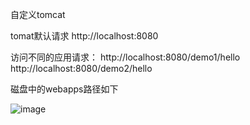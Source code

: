 自定义tomcat

tomat默认请求
http://localhost:8080

访问不同的应用请求：
http://localhost:8080/demo1/hello
http://localhost:8080/demo2/hello

磁盘中的webapps路径如下

![image](https://user-images.githubusercontent.com/57132752/152735080-a556775b-b25d-49ae-8765-669b76b6d8d8.png)
